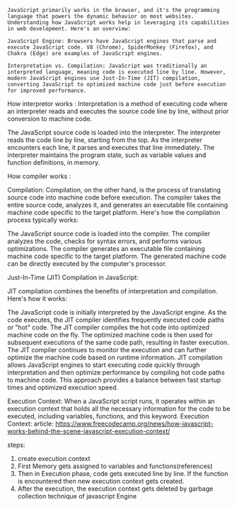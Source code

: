     JavaScript primarily works in the browser, and it's the programming language that powers the dynamic behavior on most websites. Understanding how JavaScript works help in leveraging its capabilities in web development. Here's an overview:

    JavaScript Engine: Browsers have JavaScript engines that parse and execute JavaScript code. V8 (Chrome), SpiderMonkey (Firefox), and Chakra (Edge) are examples of JavaScript engines.

    Interpretation vs. Compilation: JavaScript was traditionally an interpreted language, meaning code is executed line by line. However, modern JavaScript engines use Just-In-Time (JIT) compilation, converting JavaScript to optimized machine code just before execution for improved performance.

How interpretor works :
    Interpretation is a method of executing code where an interpreter reads and executes the source code line by line, without prior conversion to machine code.

The JavaScript source code is loaded into the interpreter.
The interpreter reads the code line by line, starting from the top.
As the interpreter encounters each line, it parses and executes that line immediately.
The interpreter maintains the program state, such as variable values and function definitions, in memory.

How compiler works :

Compilation:
Compilation, on the other hand, is the process of translating source code into machine code before execution. The compiler takes the entire source code, analyzes it, and generates an executable file containing machine code specific to the target platform. Here's how the compilation process typically works:

The JavaScript source code is loaded into the compiler.
The compiler analyzes the code, checks for syntax errors, and performs various optimizations.
The compiler generates an executable file containing machine code specific to the target platform.
The generated machine code can be directly executed by the computer's processor.

Just-In-Time (JIT) Compilation in JavaScript:

JIT compilation combines the benefits of interpretation and compilation. Here's how it works:

The JavaScript code is initially interpreted by the JavaScript engine.
As the code executes, the JIT compiler identifies frequently executed code paths or "hot" code.
The JIT compiler compiles the hot code into optimized machine code on the fly.
The optimized machine code is then used for subsequent executions of the same code path, resulting in faster execution.
The JIT compiler continues to monitor the execution and can further optimize the machine code based on runtime information.
JIT compilation allows JavaScript engines to start executing code quickly through interpretation and then optimize performance by compiling hot code paths to machine code. This approach provides a balance between fast startup times and optimized execution speed.

Execution Context: When a JavaScript script runs, it operates within an execution context that holds all the necessary information for the code to be executed, including variables, functions, and this keyword.
Execution Context:
article: https://www.freecodecamp.org/news/how-javascript-works-behind-the-scene-javascript-execution-context/

steps: 
1. create execution context
2. First Memory gets assigned to variables and functions(references)
3. Then in Execution phase, code gets executed line by line. If the function is encountered then new execution context gets created.
4. After the execution, the execution context gets deleted by garbage collection technique of javascript Engine 

